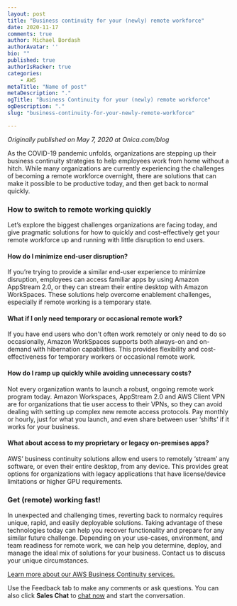 ```yaml
---
layout: post
title: "Business continuity for your (newly) remote workforce"
date: 2020-11-17
comments: true
author: Michael Bordash
authorAvatar: ''
bio: ""
published: true
authorIsRacker: true
categories:
    - AWS
metaTitle: "Name of post"
metaDescription: "."
ogTitle: "Business Continuity for your (newly) remote workforce"
ogDescription: "."
slug: "business-continuity-for-your-newly-remote-workforce"

---
```

*Originally published on May 7, 2020 at Onica.com/blog*

As the COVID-19 pandemic unfolds, organizations are stepping up their business
continuity strategies to help employees work from home without a hitch.
While many organizations are currently experiencing the challenges of becoming a
remote workforce overnight, there are solutions that can make it possible to be
productive today, and then get back to normal quickly.

<!--more-->

### How to switch to remote working quickly

Let’s explore the biggest challenges organizations are facing today,
and give pragmatic solutions for how to quickly and cost-effectively
get your remote workforce up and running with little disruption to end users.

#### How do I minimize end-user disruption?

If you’re trying to provide a similar end-user experience to minimize disruption,
employees can access familiar apps by using Amazon AppStream 2.0,
or they can stream their entire desktop with Amazon WorkSpaces.
These solutions help overcome enablement challenges, especially if remote working is a temporary state.

#### What if I only need temporary or occasional remote work?

If you have end users who don't often work remotely or only need to do so occasionally,
Amazon WorkSpaces supports both always-on and on-demand with hibernation capabilities.
This provides flexibility and cost-effectiveness for temporary workers or occasional remote work.

#### How do I ramp up quickly while avoiding unnecessary costs?

Not every organization wants to launch a robust, ongoing remote work program today.
Amazon Workspaces, AppStream 2.0 and AWS Client VPN are for organizations that tie
user access to their VPNs, so they can avoid dealing with setting up complex new
remote access protocols. Pay monthly or hourly, just for what you launch,
and even share between user ‘shifts’ if it works for your business.

#### What about access to my proprietary or legacy on-premises apps?

AWS’ business continuity solutions allow end users to remotely ‘stream’ any software,
or even their entire desktop, from any device. This provides great options for
organizations with legacy applications that have license/device limitations or higher GPU requirements.

### Get (remote) working fast!

In unexpected and challenging times, reverting back to normalcy requires unique, rapid, and easily
deployable solutions. Taking advantage of these technologies today can help you recover
functionality and prepare for any similar future challenge. Depending on your use-cases,
environment, and team readiness for remote work, we can help you determine, deploy, and
manage the ideal mix of solutions for your business. Contact us to discuss your unique circumstances.


<a class="cta purple" id="cta" href="https://www.rackspace.com/onica">Learn more about our AWS Business Continuity services.</a>

Use the Feedback tab to make any comments or ask questions. You can also click
**Sales Chat** to [chat now](https://www.rackspace.com/) and start the conversation.
